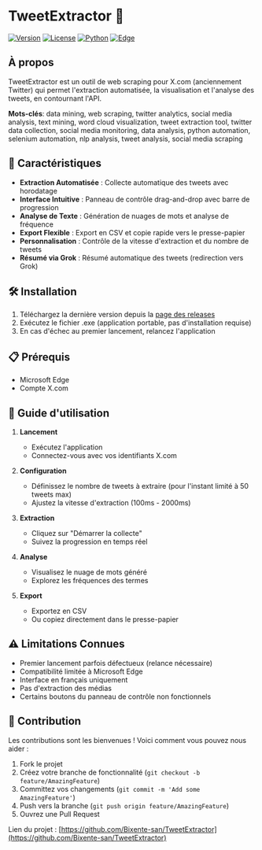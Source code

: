 # TweetExtractor 🚀

[![Version](https://img.shields.io/badge/version-1.0.0--beta-blue.svg)](https://github.com/Bixente-san/TweetExtractor/releases)
[![License](https://img.shields.io/badge/license-MIT-green.svg)](https://github.com/Bixente-san/TweetExtractor/blob/main/LICENSE)
[![Python](https://img.shields.io/badge/python-3.8+-blue.svg)](https://www.python.org/downloads/)
[![Edge](https://img.shields.io/badge/edge-required-blue.svg)](https://www.microsoft.com/edge)

## À propos

TweetExtractor est un outil de web scraping pour X.com (anciennement Twitter) qui permet l'extraction automatisée, la visualisation et l'analyse des tweets, en contournant l'API.

**Mots-clés**: data mining, web scraping, twitter analytics, social media analysis, text mining, word cloud visualization, tweet extraction tool, twitter data collection, social media monitoring, data analysis, python automation, selenium automation, nlp analysis, tweet analysis, social media scraping

## 🎯 Caractéristiques

- **Extraction Automatisée** : Collecte automatique des tweets avec horodatage
- **Interface Intuitive** : Panneau de contrôle drag-and-drop avec barre de progression
- **Analyse de Texte** : Génération de nuages de mots et analyse de fréquence
- **Export Flexible** : Export en CSV et copie rapide vers le presse-papier
- **Personnalisation** : Contrôle de la vitesse d'extraction et du nombre de tweets
- **Résumé via Grok** : Résumé automatique des tweets (redirection vers Grok)

## 🛠️ Installation

1. Téléchargez la dernière version depuis la [page des releases](https://github.com/Bixente-san/TweetExtractor/releases)
2. Exécutez le fichier .exe (application portable, pas d'installation requise)
3. En cas d'échec au premier lancement, relancez l'application

## 📋 Prérequis

- Microsoft Edge
- Compte X.com

## 📖 Guide d'utilisation

1. **Lancement**
   - Exécutez l'application
   - Connectez-vous avec vos identifiants X.com

2. **Configuration**
   - Définissez le nombre de tweets à extraire (pour l'instant limité à 50 tweets max)
   - Ajustez la vitesse d'extraction (100ms - 2000ms)

3. **Extraction**
   - Cliquez sur "Démarrer la collecte"
   - Suivez la progression en temps réel

4. **Analyse**
   - Visualisez le nuage de mots généré
   - Explorez les fréquences des termes

5. **Export**
   - Exportez en CSV
   - Ou copiez directement dans le presse-papier

## ⚠️ Limitations Connues

- Premier lancement parfois défectueux (relance nécessaire)
- Compatibilité limitée à Microsoft Edge
- Interface en français uniquement
- Pas d'extraction des médias
- Certains boutons du panneau de contrôle non fonctionnels

## 🤝 Contribution

Les contributions sont les bienvenues ! Voici comment vous pouvez nous aider :

1. Fork le projet
2. Créez votre branche de fonctionnalité (`git checkout -b feature/AmazingFeature`)
3. Committez vos changements (`git commit -m 'Add some AmazingFeature'`)
4. Push vers la branche (`git push origin feature/AmazingFeature`)
5. Ouvrez une Pull Request



Lien du projet : [https://github.com/Bixente-san/TweetExtractor](https://github.com/Bixente-san/TweetExtractor)
